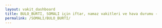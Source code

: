 ```yaml
---
layout: vakit_dashboard
title: BULO_BURTI, SOMALI için iftar, namaz vakitleri ve hava durumu - ilçe/eyalet seç
permalink: /SOMALI/BULO_BURTI/
---
```


<script type="text/javascript">
  var GLOBAL_COUNTRY = 'SOMALI';
  var GLOBAL_CITY = 'BULO_BURTI';
  var GLOBAL_STATE = '';
  var lat = 72;
  var lon = 21;
</script>
